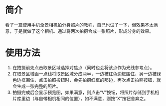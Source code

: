 # 简介
看了一篇使用手机全景相机拍分身照片的教程，自己也试了一下，但效果不太满意，于是就做了这个相机。通过将两次拍摄合成一张照片，形成分身的效果。

# 使用方法
1. 在拍摄前先点击取景区域选择对焦点（同时也会将该点作为光线参考点）。
2. 在取景区域画一点线将取景区域分成两半，一边被红色边框围住，另一边被绿色边框围住，点击拍照按钮时，会先拍摄红框的那边，再次点击拍照按钮，就会生成一张完整的照片。
3. 拍摄完成后会显示预览图，如果满意，则点击“V”按钮，将照片存储到手机相片库里边（与自带相机相同的位置），如不满意，则按“X”按钮舍弃之。

